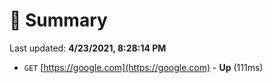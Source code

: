 # 📖 Summary
Last updated: **4/23/2021, 8:28:14 PM**

- `GET` [https://google.com](https://google.com) - **Up** (111ms)
